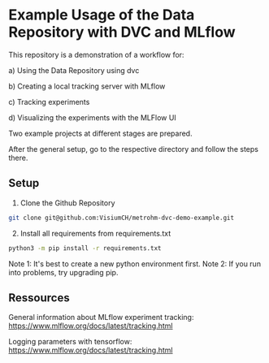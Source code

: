 # Example Usage of the Data Repository with DVC and MLflow
This repository is a demonstration of a workflow for: 

a) Using the Data Repository using dvc

b) Creating a local tracking server with MLflow

c) Tracking experiments

d) Visualizing the experiments with the MLFlow UI

Two example projects at different stages are prepared.

After the general setup, go to the respective directory and follow the steps there.

## Setup

1. Clone the Github Repository
```bash
git clone git@github.com:VisiumCH/metrohm-dvc-demo-example.git
```

2. Install all requirements from requirements.txt
```bash
python3 -m pip install -r requirements.txt
```

Note 1: It's best to create a new python environment first.
Note 2: If you run into problems, try upgrading pip.

## Ressources
General information about MLflow experiment tracking: https://www.mlflow.org/docs/latest/tracking.html

Logging parameters with tensorflow: https://www.mlflow.org/docs/latest/tracking.html
